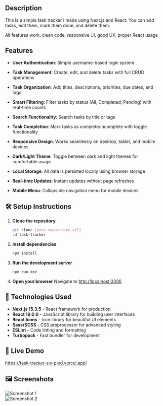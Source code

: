 ## Description

This is a simple task tracker I made using Next.js and React. You can add tasks, edit them, mark them done, and delete them.

All features work, clean code, responsive UI, good UX, proper React usage

## Features

- **User Authentication**: Simple username-based login system

- **Task Management**: Create, edit, and delete tasks with full CRUD operations

- **Task Organization**: Add titles, descriptions, priorities, due dates, and tags

- **Smart Filtering**: Filter tasks by status (All, Completed, Pending) with real-time counts

- **Search Functionality**: Search tasks by title or tags

- **Task Completion**: Mark tasks as complete/incomplete with toggle functionality

- **Responsive Design**: Works seamlessly on desktop, tablet, and mobile devices

- **Dark/Light Theme**: Toggle between dark and light themes for comfortable usage

- **Local Storage**: All data is persisted locally using browser storage

- **Real-time Updates**: Instant updates without page refreshes

- **Mobile Menu**: Collapsible navigation menu for mobile devices

## 🛠 Setup Instructions

1. **Clone the repository**

   ```bash
   git clone [your-repository-url]
   cd task-tracker
   ```

2. **Install dependencies**

   ```bash
   npm install
   ```

3. **Run the development server**

   ```bash
   npm run dev
   ```

4. **Open your browser**
   Navigate to [http://localhost:3000](http://localhost:3000)

## 🧰 Technologies Used

- **Next.js 15.3.5** - React framework for production
- **React 19.0.0** - JavaScript library for building user interfaces
- **React Icons** - Icon library for beautiful UI elements
- **Sass/SCSS** - CSS preprocessor for advanced styling
- **ESLint** - Code linting and formatting
- **Turbopack** - Fast bundler for development

## 🔗 Live Demo

https://task-tracker-six-pied.vercel.app/

## 🖼 Screenshots

![Screenshot 1](https://task-tracker-six-pied.vercel.app/screenshot1.png)  
![Screenshot 2](https://task-tracker-six-pied.vercel.app/screenshot2.png)
